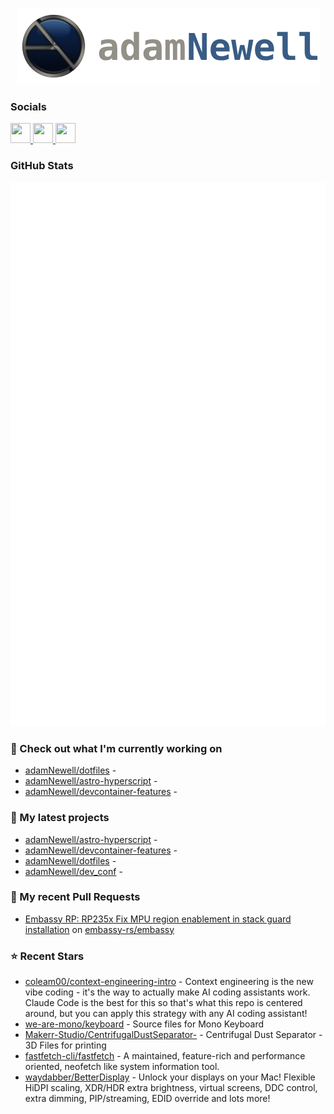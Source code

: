 <p align="center">
    <img src="https://raw.githubusercontent.com/adamNewell/adamNewell/main/adamNewell-485px-github.png" />
</p>

### Socials

<p align="left"> 
    <a href="https://www.github.com/adamNewell" target="_blank" rel="noreferrer"> 
        <picture> 
            <source media="(prefers-color-scheme: dark)" srcset="https://raw.githubusercontent.com/danielcranney/readme-generator/main/public/icons/socials/github-dark.svg" /> 
            <source media="(prefers-color-scheme: light)" srcset="https://raw.githubusercontent.com/danielcranney/readme-generator/main/public/icons/socials/github.svg" /> 
            <img src="https://raw.githubusercontent.com/danielcranney/readme-generator/main/public/icons/socials/github.svg" width="32" height="32" />
        </picture>
    </a>
    <a href="https://www.linkedin.com/in/adamdnewell/" target="_blank" rel="noreferrer"> 
        <picture> 
            <source media="(prefers-color-scheme: dark)" srcset="https://raw.githubusercontent.com/danielcranney/readme-generator/main/public/icons/socials/linkedin-dark.svg" /> 
            <source media="(prefers-color-scheme: light)" srcset="https://raw.githubusercontent.com/danielcranney/readme-generator/main/public/icons/socials/linkedin.svg" /> 
            <img src="https://raw.githubusercontent.com/danielcranney/readme-generator/main/public/icons/socials/github.svg" width="32" height="32" />
        </picture>
    </a>
    <a href="https://medium.com/@AdamDNewell" target="_blank" rel="noreferrer"> 
        <picture> 
            <source media="(prefers-color-scheme: dark)" srcset="https://raw.githubusercontent.com/danielcranney/readme-generator/main/public/icons/socials/medium-dark.svg" /> 
            <source media="(prefers-color-scheme: light)" srcset="https://raw.githubusercontent.com/danielcranney/readme-generator/main/public/icons/socials/medium.svg" /> 
            <img src="https://raw.githubusercontent.com/danielcranney/readme-generator/main/public/icons/socials/github.svg" width="32" height="32" />
        </picture>
    </a> 
</p>


### GitHub Stats

<p align="center"><img src="https://raw.githubusercontent.com/adamNewell/adamNewell/main/github-metrics.svg" /></p>

### 👷 Check out what I'm currently working on

- [adamNewell/dotfiles](https://github.com/adamNewell/dotfiles) - 
- [adamNewell/astro-hyperscript](https://github.com/adamNewell/astro-hyperscript) - 
- [adamNewell/devcontainer-features](https://github.com/adamNewell/devcontainer-features) - 
### 🌱 My latest projects

- [adamNewell/astro-hyperscript](https://github.com/adamNewell/astro-hyperscript) - 
- [adamNewell/devcontainer-features](https://github.com/adamNewell/devcontainer-features) - 
- [adamNewell/dotfiles](https://github.com/adamNewell/dotfiles) - 
- [adamNewell/dev_conf](https://github.com/adamNewell/dev_conf) - 
### 🔨 My recent Pull Requests

- [Embassy RP: RP235x Fix MPU region enablement in stack guard installation](https://github.com/embassy-rs/embassy/pull/4296) on [embassy-rs/embassy](https://github.com/embassy-rs/embassy)
### ⭐ Recent Stars

- [coleam00/context-engineering-intro](https://github.com/coleam00/context-engineering-intro) - Context engineering is the new vibe coding - it&#39;s the way to actually make AI coding assistants work. Claude Code is the best for this so that&#39;s what this repo is centered around, but you can apply this strategy with any AI coding assistant!
- [we-are-mono/keyboard](https://github.com/we-are-mono/keyboard) - Source files for Mono Keyboard
- [Makerr-Studio/CentrifugalDustSeparator-](https://github.com/Makerr-Studio/CentrifugalDustSeparator-) - Centrifugal Dust Separator - 3D Files for printing
- [fastfetch-cli/fastfetch](https://github.com/fastfetch-cli/fastfetch) - A maintained, feature-rich and performance oriented, neofetch like system information tool.
- [waydabber/BetterDisplay](https://github.com/waydabber/BetterDisplay) - Unlock your displays on your Mac! Flexible HiDPI scaling, XDR/HDR extra brightness, virtual screens, DDC control, extra dimming, PIP/streaming, EDID override and lots more!
